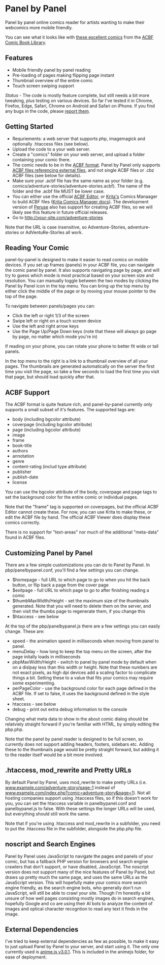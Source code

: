 # Panel by Panel
Panel by panel online comics reader for artists wanting to make their webcomics more mobile friendly.

You can see what it looks like with [these excellent comics](http://dev.ragtag.net/index.php) from the [ACBF Comic Book Library](http://acbf.info/).

## Features
* Mobile friendly panel by panel reading
* Pre-loading of pages making flipping page instant
* Thumbnail overview of the entire comic
* Touch screen swiping support

*Status* - The code is mostly feature complete, but still needs a bit more tweaking, plus testing on various devices. So far I've tested it in Chrome, Firefox, Edge, Safari, Chrome on Android and Safari on iPhone. If you find any bugs in the code, please [report them](https://github.com/ragtag/panel-by-panel/issues).

## Getting Started
* Requriements: a web server that supports php, imagemagick and optionally .htaccess files (see below).
* Upload the code to a your web server.
* Create a "comics" folder on your web server, and upload a folder containing your comic there.
* The comic needs to be in the [ACBF format](https://acbf.fandom.com/wiki/Advanced_Comic_Book_Format_Wiki). Panel by Panel only supports [ACBF files referencing external files](https://acbf.fandom.com/wiki/ACBF_Specifications), and not single ACBF files or .cbz ACBF files (see below for details).
* Make sure your .acbf file has the same name as your folder (e.g. comics/adventure-stories/adventure-stories.acbf). The name of the folder and the .acbf file MUST be lower case.
* You can either use the official [ACBF Editor](https://acbf.fandom.com/wiki/ACBF_Editor), or [Krita's](https://krita.org) Comics Manaager to build ACBF files ([Krita Comics Manager docs](https://github.com/KDE/krita/tree/master/plugins/python/comics_project_management_tools)). The development version of [Peruse](https://peruse.kde.org) also has support for creating ACBF files, so we will likely see this feature in future official releases.
* Go to http://your-site.com/adventure-stories

Note that the URL is case insensitive, so Adventure-Stories, adventure-stories or AdVentuRe-StorIes all work. 

## Reading Your Comic
panel-by-panel is designed to make it easier to read comics on mobile devices. If you set up frames (panels) in your ACBF file, you can navigate the comic panel by panel. It also supports navigating page by page, and will try to guess which mode is most practical based on your screen size and resolution. You can manually toggle between the two modes by clicking the Panel by Panel icon in the top menu. You can bring up the top menu by either click the middle of the page or by moving your mouse pointer to the top of the page.

To navigate between panels/pages you can:
* Click the left or right 1/3 of the screen
* Swipe left or right on a touch screen device
* Use the left and right arrow keys
* Use the Page Up/Page Down keys (note that these will always go page by page, no matter which mode you're in)

If reading on your phone, you can rotate your phone to better fit wide or tall panels.

In the top menu to the right is a link to a thumbnail overview of all your pages. The thumbnails are generated automatically on the server the first time you visit the page, so take a few seconds to load the first time you visit that page, but should load quickly after that.

## ACBF Support
The ACBF format is quite feature rich, and panel-by-panel currently only supports a small subset of it's features. The supported tags are:
* body (including bgcolor attribute)
* coverpage (including bgcolor attribute)
* page (including bgcolor attribute)
* image
* frame
* book-title
* authors
* annotation
* genre
* content-rating (includ type attribute)
* publisher
* publish-date
* license

You can use the bgcolor attribute of the body, coverpage and page tags to set the background color for the entire comic or individual pages.

Note that the "frame" tag is supported on coverpages, but the official ACBF Editor cannot create these. For now, you can use Krita to make these, or edit the ACBF file by hand. The official ACBF Viewer does display these comics correctly.

There is no support for "text-areas" nor much of the additional "meta-data" found in ACBF files.

## Customizing Panel by Panel
There are a few simple customizations you can do to Panel by Panel. In pbp/panelbypanel.conf, you'll find a few settings you can change.

* $homepage - full URL to which page to go to when you hit the back button, or flip back a page from the cover page
* $exitpage - full URL to which page to go to after finishing reading a comic
* $thumbMaxWidth/Height - set the maximum size of the thumbnails generated. Note that you will need to delete them on the server, and then visit the thumbs page to regenerate them, if you change this
* $htaccess - see below

At the top of the pbp/panelbypanel.js there are a few settings you can easily change. These are:

* speed - the animation speed in milliseconds when moving from panel to panel.
* menuDelay - how long to keep the top menu on the screen, after the page initally loads in milliseconds
* pbpMaxWidth/Height - switch to panel by panel mode by default when on a dislpay less than this width or height. Note that these numbers are not exact pixels, as high dpi devices add a scaling factor to complicate things a bit. Setting these to a value that fits your comics may require some experimenting.
* perPageColor - use the background color for each page defined in the ACBF file. If set to false, it uses the background defined in the style sheet.
* htaccess - see below
* debug - print out extra debug information to the console

Changing what meta data to show in the about comic dialog should be relatviely straight forward if you're familiar with HTML, by simply editing the pbp.php.

Note that the panel by panel reader is designed to be full screen, so currently does not support adding headers, footers, sidebars etc. Adding these to the thumbnails page would be pretty straight forward, but adding it to the reader itself would be a bit more involved.

## .htaccess, mod_rewrite and Pretty URLs

By default Panel by Panel, uses mod_rewrite to make pretty URLs (i.e. www.example.com/adventure-story/page-1 instead of www.example.com/index.php?comic=adventure-story&page=1). Not all hosting companies support using .htaccess files, so if this doesn't work for you, you can set the htaccess variable in panelbypanel.conf and panelbypanel.js to false. With these settings the longer URLs will be used, but everything should still work the same.

Note that if you're using .htaccess and mod_rewrite in a subfolder, you need to put the .htaccess file in the subfolder, alongside the pbp.php file.

## noscript and Search Engines

Panel by Panel uses JavaScript to navigate the pages and panels of your comic, but has a fallback PHP version for browsers and search engine crawlers that don't support, or have disabled, JavaScript. The noscript version does not support many of the nice features of Panel by Panel, but draws up pretty much the same page, and uses the same URLs as the JavaScript version. This will hopefully make your comics more search engine friendly, as the search engine bots, who generally don't run JavaScript, will still be able to crawl your site. Though I'm honestly a bit unsure of how well pages consisting mostly images do in search engines, hopefully Google and co are using their AI bots to analyze the content of images and optical character recogntion to read any text it finds in the image.

## External Dependencies
I've tried to keep external dependencies as few as possible, to make it easy to just upload Panel by Panel to your server, and start using it. The only one currently used is [anime.js v3.0.1](https://animejs.com/). This is included in the animejs folder, for ease of deployment.

